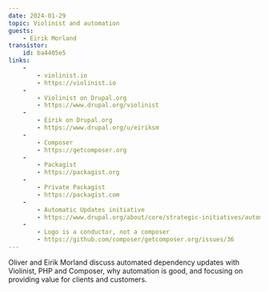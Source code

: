 ```yaml
---
date: 2024-01-29
topic: Violinist and automation
guests:
    - Eirik Morland
transistor:
    id: ba4405e5
links:
    -
        - violinist.io
        - https://violinist.io
    -
        - Violinist on Drupal.org
        - https://www.drupal.org/violinist
    -
        - Eirik on Drupal.org
        - https://www.drupal.org/u/eiriksm
    -
        - Composer
        - https://getcomposer.org
    -
        - Packagist
        - https://packagist.org
    -
        - Private Packagist
        - https://packagist.com
    -
        - Automatic Updates initiative
        - https://www.drupal.org/about/core/strategic-initiatives/automatic-updates
    -
        - Logo is a conductor, not a composer
        - https://github.com/composer/getcomposer.org/issues/36
---
```


Oliver and Eirik Morland discuss automated dependency updates with Violinist, PHP and Composer, why automation is good, and focusing on providing value for clients and customers.

